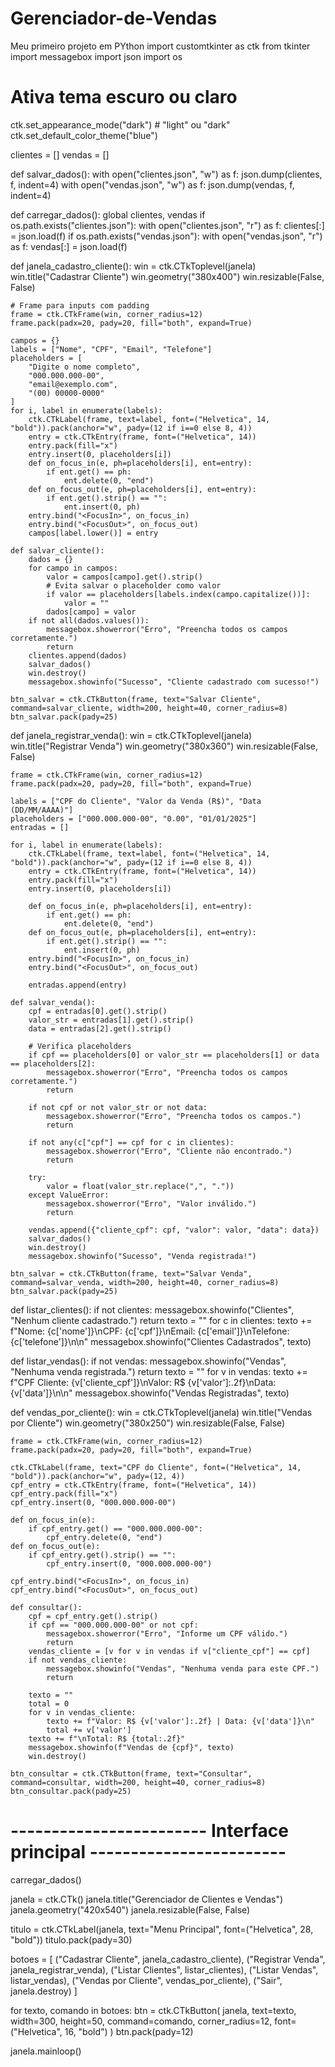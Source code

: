 # Gerenciador-de-Vendas
Meu  primeiro projeto em PYthon
import customtkinter as ctk
from tkinter import messagebox
import json
import os

# Ativa tema escuro ou claro
ctk.set_appearance_mode("dark")  # "light" ou "dark"
ctk.set_default_color_theme("blue")

clientes = []
vendas = []

def salvar_dados():
    with open("clientes.json", "w") as f:
        json.dump(clientes, f, indent=4)
    with open("vendas.json", "w") as f:
        json.dump(vendas, f, indent=4)

def carregar_dados():
    global clientes, vendas
    if os.path.exists("clientes.json"):
        with open("clientes.json", "r") as f:
            clientes[:] = json.load(f)
    if os.path.exists("vendas.json"):
        with open("vendas.json", "r") as f:
            vendas[:] = json.load(f)

def janela_cadastro_cliente():
    win = ctk.CTkToplevel(janela)
    win.title("Cadastrar Cliente")
    win.geometry("380x400")
    win.resizable(False, False)

    # Frame para inputs com padding
    frame = ctk.CTkFrame(win, corner_radius=12)
    frame.pack(padx=20, pady=20, fill="both", expand=True)

    campos = {}
    labels = ["Nome", "CPF", "Email", "Telefone"]
    placeholders = [
        "Digite o nome completo",
        "000.000.000-00",
        "email@exemplo.com",
        "(00) 00000-0000"
    ]
    for i, label in enumerate(labels):
        ctk.CTkLabel(frame, text=label, font=("Helvetica", 14, "bold")).pack(anchor="w", pady=(12 if i==0 else 8, 4))
        entry = ctk.CTkEntry(frame, font=("Helvetica", 14))
        entry.pack(fill="x")
        entry.insert(0, placeholders[i])
        def on_focus_in(e, ph=placeholders[i], ent=entry):
            if ent.get() == ph:
                ent.delete(0, "end")
        def on_focus_out(e, ph=placeholders[i], ent=entry):
            if ent.get().strip() == "":
                ent.insert(0, ph)
        entry.bind("<FocusIn>", on_focus_in)
        entry.bind("<FocusOut>", on_focus_out)
        campos[label.lower()] = entry

    def salvar_cliente():
        dados = {}
        for campo in campos:
            valor = campos[campo].get().strip()
            # Evita salvar o placeholder como valor
            if valor == placeholders[labels.index(campo.capitalize())]:
                valor = ""
            dados[campo] = valor
        if not all(dados.values()):
            messagebox.showerror("Erro", "Preencha todos os campos corretamente.")
            return
        clientes.append(dados)
        salvar_dados()
        win.destroy()
        messagebox.showinfo("Sucesso", "Cliente cadastrado com sucesso!")

    btn_salvar = ctk.CTkButton(frame, text="Salvar Cliente", command=salvar_cliente, width=200, height=40, corner_radius=8)
    btn_salvar.pack(pady=25)

def janela_registrar_venda():
    win = ctk.CTkToplevel(janela)
    win.title("Registrar Venda")
    win.geometry("380x360")
    win.resizable(False, False)

    frame = ctk.CTkFrame(win, corner_radius=12)
    frame.pack(padx=20, pady=20, fill="both", expand=True)

    labels = ["CPF do Cliente", "Valor da Venda (R$)", "Data (DD/MM/AAAA)"]
    placeholders = ["000.000.000-00", "0.00", "01/01/2025"]
    entradas = []

    for i, label in enumerate(labels):
        ctk.CTkLabel(frame, text=label, font=("Helvetica", 14, "bold")).pack(anchor="w", pady=(12 if i==0 else 8, 4))
        entry = ctk.CTkEntry(frame, font=("Helvetica", 14))
        entry.pack(fill="x")
        entry.insert(0, placeholders[i])

        def on_focus_in(e, ph=placeholders[i], ent=entry):
            if ent.get() == ph:
                ent.delete(0, "end")
        def on_focus_out(e, ph=placeholders[i], ent=entry):
            if ent.get().strip() == "":
                ent.insert(0, ph)
        entry.bind("<FocusIn>", on_focus_in)
        entry.bind("<FocusOut>", on_focus_out)

        entradas.append(entry)

    def salvar_venda():
        cpf = entradas[0].get().strip()
        valor_str = entradas[1].get().strip()
        data = entradas[2].get().strip()

        # Verifica placeholders
        if cpf == placeholders[0] or valor_str == placeholders[1] or data == placeholders[2]:
            messagebox.showerror("Erro", "Preencha todos os campos corretamente.")
            return

        if not cpf or not valor_str or not data:
            messagebox.showerror("Erro", "Preencha todos os campos.")
            return

        if not any(c["cpf"] == cpf for c in clientes):
            messagebox.showerror("Erro", "Cliente não encontrado.")
            return

        try:
            valor = float(valor_str.replace(",", "."))
        except ValueError:
            messagebox.showerror("Erro", "Valor inválido.")
            return

        vendas.append({"cliente_cpf": cpf, "valor": valor, "data": data})
        salvar_dados()
        win.destroy()
        messagebox.showinfo("Sucesso", "Venda registrada!")

    btn_salvar = ctk.CTkButton(frame, text="Salvar Venda", command=salvar_venda, width=200, height=40, corner_radius=8)
    btn_salvar.pack(pady=25)

def listar_clientes():
    if not clientes:
        messagebox.showinfo("Clientes", "Nenhum cliente cadastrado.")
        return
    texto = ""
    for c in clientes:
        texto += f"Nome: {c['nome']}\nCPF: {c['cpf']}\nEmail: {c['email']}\nTelefone: {c['telefone']}\n\n"
    messagebox.showinfo("Clientes Cadastrados", texto)

def listar_vendas():
    if not vendas:
        messagebox.showinfo("Vendas", "Nenhuma venda registrada.")
        return
    texto = ""
    for v in vendas:
        texto += f"CPF Cliente: {v['cliente_cpf']}\nValor: R$ {v['valor']:.2f}\nData: {v['data']}\n\n"
    messagebox.showinfo("Vendas Registradas", texto)

def vendas_por_cliente():
    win = ctk.CTkToplevel(janela)
    win.title("Vendas por Cliente")
    win.geometry("380x250")
    win.resizable(False, False)

    frame = ctk.CTkFrame(win, corner_radius=12)
    frame.pack(padx=20, pady=20, fill="both", expand=True)

    ctk.CTkLabel(frame, text="CPF do Cliente", font=("Helvetica", 14, "bold")).pack(anchor="w", pady=(12, 4))
    cpf_entry = ctk.CTkEntry(frame, font=("Helvetica", 14))
    cpf_entry.pack(fill="x")
    cpf_entry.insert(0, "000.000.000-00")

    def on_focus_in(e):
        if cpf_entry.get() == "000.000.000-00":
            cpf_entry.delete(0, "end")
    def on_focus_out(e):
        if cpf_entry.get().strip() == "":
            cpf_entry.insert(0, "000.000.000-00")

    cpf_entry.bind("<FocusIn>", on_focus_in)
    cpf_entry.bind("<FocusOut>", on_focus_out)

    def consultar():
        cpf = cpf_entry.get().strip()
        if cpf == "000.000.000-00" or not cpf:
            messagebox.showerror("Erro", "Informe um CPF válido.")
            return
        vendas_cliente = [v for v in vendas if v["cliente_cpf"] == cpf]
        if not vendas_cliente:
            messagebox.showinfo("Vendas", "Nenhuma venda para este CPF.")
            return

        texto = ""
        total = 0
        for v in vendas_cliente:
            texto += f"Valor: R$ {v['valor']:.2f} | Data: {v['data']}\n"
            total += v['valor']
        texto += f"\nTotal: R$ {total:.2f}"
        messagebox.showinfo(f"Vendas de {cpf}", texto)
        win.destroy()

    btn_consultar = ctk.CTkButton(frame, text="Consultar", command=consultar, width=200, height=40, corner_radius=8)
    btn_consultar.pack(pady=25)

# ------------------------ Interface principal ------------------------
carregar_dados()

janela = ctk.CTk()
janela.title("Gerenciador de Clientes e Vendas")
janela.geometry("420x540")
janela.resizable(False, False)

titulo = ctk.CTkLabel(janela, text="Menu Principal", font=("Helvetica", 28, "bold"))
titulo.pack(pady=30)

botoes = [
    ("Cadastrar Cliente", janela_cadastro_cliente),
    ("Registrar Venda", janela_registrar_venda),
    ("Listar Clientes", listar_clientes),
    ("Listar Vendas", listar_vendas),
    ("Vendas por Cliente", vendas_por_cliente),
    ("Sair", janela.destroy)
]

for texto, comando in botoes:
    btn = ctk.CTkButton(
        janela, text=texto, width=300, height=50,
        command=comando, corner_radius=12,
        font=("Helvetica", 16, "bold")
    )
    btn.pack(pady=12)

janela.mainloop()
